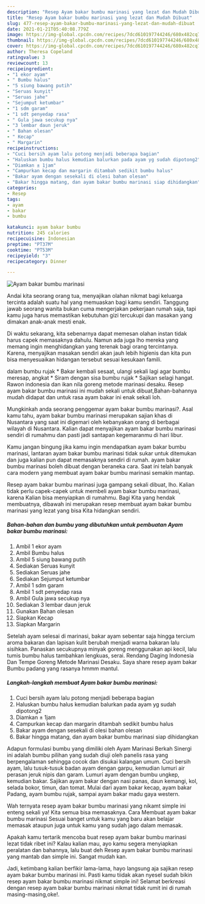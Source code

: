 ```yaml
---
description: "Resep Ayam bakar bumbu marinasi yang lezat dan Mudah Dibuat"
title: "Resep Ayam bakar bumbu marinasi yang lezat dan Mudah Dibuat"
slug: 477-resep-ayam-bakar-bumbu-marinasi-yang-lezat-dan-mudah-dibuat
date: 2021-01-21T05:40:08.779Z
image: https://img-global.cpcdn.com/recipes/7dcd610197744246/680x482cq70/ayam-bakar-bumbu-marinasi-foto-resep-utama.jpg
thumbnail: https://img-global.cpcdn.com/recipes/7dcd610197744246/680x482cq70/ayam-bakar-bumbu-marinasi-foto-resep-utama.jpg
cover: https://img-global.cpcdn.com/recipes/7dcd610197744246/680x482cq70/ayam-bakar-bumbu-marinasi-foto-resep-utama.jpg
author: Theresa Copeland
ratingvalue: 3
reviewcount: 13
recipeingredient:
- "1 ekor ayam"
- " Bumbu halus"
- "5 siung bawang putih"
- "Seruas kunyit"
- "Seruas jahe"
- "Sejumput ketumbar"
- "1 sdm garam"
- "1 sdt penyedap rasa"
- " Gula jawa secukup nya"
- "3 lembar daun jeruk"
- " Bahan olesan"
- " Kecap"
- " Margarin"
recipeinstructions:
- "Cuci bersih ayam lalu potong menjadi beberapa bagian"
- "Haluskan bumbu halus kemudian balurkan pada ayam yg sudah dipotong2"
- "Diamkan ± 1jam"
- "Campurkan kecap dan margarin ditambah sedikit bumbu halus"
- "Bakar ayam dengan sesekali di olesi bahan olesan"
- "Bakar hingga matang, dan ayam bakar bumbu marinasi siap dihidangkan"
categories:
- Resep
tags:
- ayam
- bakar
- bumbu

katakunci: ayam bakar bumbu 
nutrition: 245 calories
recipecuisine: Indonesian
preptime: "PT37M"
cooktime: "PT53M"
recipeyield: "3"
recipecategory: Dinner

---
```



![Ayam bakar bumbu marinasi](https://img-global.cpcdn.com/recipes/7dcd610197744246/680x482cq70/ayam-bakar-bumbu-marinasi-foto-resep-utama.jpg)

Andai kita seorang orang tua, menyajikan olahan nikmat bagi keluarga tercinta adalah suatu hal yang memuaskan bagi kamu sendiri. Tanggung jawab seorang  wanita bukan cuma mengerjakan pekerjaan rumah saja, tapi kamu juga harus memastikan kebutuhan gizi tercukupi dan masakan yang dimakan anak-anak mesti enak.

Di waktu  sekarang, kita sebenarnya dapat memesan olahan instan tidak harus capek memasaknya dahulu. Namun ada juga lho mereka yang memang ingin menghidangkan yang terenak bagi orang tercintanya. Karena, menyajikan masakan sendiri akan jauh lebih higienis dan kita pun bisa menyesuaikan hidangan tersebut sesuai kesukaan famili. 

dalam bumbu rujak * Bakar kembali sesaat, ulangi sekali lagi agar bumbu meresap, angkat * Siram dengan sisa bumbu rujak * Sajikan selagi hangat. Rawon indonesia dan ikan nila goreng metode marinasi desaku. Resep ayam bakar bumbu marinasi ini mudah sekali untuk dibuat,Bahan-bahannya mudah didapat dan untuk rasa ayam bakar ini enak sekali loh.

Mungkinkah anda seorang penggemar ayam bakar bumbu marinasi?. Asal kamu tahu, ayam bakar bumbu marinasi merupakan sajian khas di Nusantara yang saat ini digemari oleh kebanyakan orang di berbagai wilayah di Nusantara. Kalian dapat menyajikan ayam bakar bumbu marinasi sendiri di rumahmu dan pasti jadi santapan kegemaranmu di hari libur.

Kamu jangan bingung jika kamu ingin mendapatkan ayam bakar bumbu marinasi, lantaran ayam bakar bumbu marinasi tidak sukar untuk ditemukan dan juga kalian pun dapat memasaknya sendiri di rumah. ayam bakar bumbu marinasi boleh dibuat dengan beraneka cara. Saat ini telah banyak cara modern yang membuat ayam bakar bumbu marinasi semakin mantap.

Resep ayam bakar bumbu marinasi juga gampang sekali dibuat, lho. Kalian tidak perlu capek-capek untuk membeli ayam bakar bumbu marinasi, karena Kalian bisa menyiapkan di rumahmu. Bagi Kita yang hendak membuatnya, dibawah ini merupakan resep membuat ayam bakar bumbu marinasi yang lezat yang bisa Kita hidangkan sendiri.

<!--inarticleads1-->

##### Bahan-bahan dan bumbu yang dibutuhkan untuk pembuatan Ayam bakar bumbu marinasi:

1. Ambil 1 ekor ayam
1. Ambil  Bumbu halus
1. Ambil 5 siung bawang putih
1. Sediakan Seruas kunyit
1. Sediakan Seruas jahe
1. Sediakan Sejumput ketumbar
1. Ambil 1 sdm garam
1. Ambil 1 sdt penyedap rasa
1. Ambil  Gula jawa secukup nya
1. Sediakan 3 lembar daun jeruk
1. Gunakan  Bahan olesan
1. Siapkan  Kecap
1. Siapkan  Margarin


Setelah ayam selesai di marinasi, bakar ayam sebentar saja hingga tercium aroma bakaran dan lapisan kulit berubah menjadi warna bakaran lalu sisihkan. Panaskan secukupnya minyak goreng menggunakan api kecil, lalu tumis bumbu halus tambahkan lengkuas, serai. Rendang Daging Indonesia Dan Tempe Goreng Metode Marinasi Desaku. Saya share resep ayam bakar Bumbu padang yang rasanya hmmm mantul. 

<!--inarticleads2-->

##### Langkah-langkah membuat Ayam bakar bumbu marinasi:

1. Cuci bersih ayam lalu potong menjadi beberapa bagian
1. Haluskan bumbu halus kemudian balurkan pada ayam yg sudah dipotong2
1. Diamkan ± 1jam
1. Campurkan kecap dan margarin ditambah sedikit bumbu halus
1. Bakar ayam dengan sesekali di olesi bahan olesan
1. Bakar hingga matang, dan ayam bakar bumbu marinasi siap dihidangkan


Adapun formulasi bumbu yang dimiliki oleh Ayam Marinasi Berkah Sinergi ini adalah bumbu pilihan yang sudah diuji oleh panelis rasa yang berpengalaman sehingga cocok dan disukai kalangan umum. Cuci bersih ayam, lalu tusuk-tusuk badan ayam dengan garpu, kemudian lumuri air perasan jeruk nipis dan garam. Lumuri ayam dengan bumbu ungkep, kemudian bakar. Sajikan ayam bakar dengan nasi panas, daun kemangi, kol, selada bokor, timun, dan tomat. Mulai dari ayam bakar kecap, ayam bakar Padang, ayam bumbu rujak, sampai ayam bakar madu gaya western. 

Wah ternyata resep ayam bakar bumbu marinasi yang nikamt simple ini enteng sekali ya! Kita semua bisa memasaknya. Cara Membuat ayam bakar bumbu marinasi Sesuai banget untuk kamu yang baru akan belajar memasak ataupun juga untuk kamu yang sudah jago dalam memasak.

Apakah kamu tertarik mencoba buat resep ayam bakar bumbu marinasi lezat tidak ribet ini? Kalau kalian mau, ayo kamu segera menyiapkan peralatan dan bahannya, lalu buat deh Resep ayam bakar bumbu marinasi yang mantab dan simple ini. Sangat mudah kan. 

Jadi, ketimbang kalian berfikir lama-lama, hayo langsung aja sajikan resep ayam bakar bumbu marinasi ini. Pasti kamu tiidak akan nyesel sudah bikin resep ayam bakar bumbu marinasi nikmat simple ini! Selamat berkreasi dengan resep ayam bakar bumbu marinasi nikmat tidak rumit ini di rumah masing-masing,oke!.

